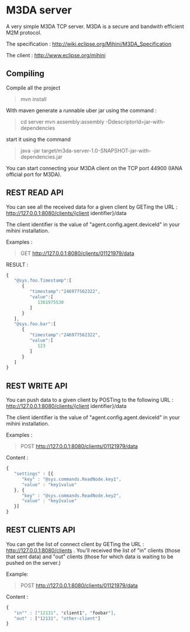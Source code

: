 M3DA server
===========

A very simple M3DA TCP server. M3DA is a secure and bandwith efficient M2M protocol.

The specification : http://wiki.eclipse.org/Mihini/M3DA_Specification

The client : http://www.eclipse.org/mihini

Compiling 
---------

Compile all the project

> mvn install

With maven generate a runnable uber jar using the command :

> cd server
> mvn assembly:assembly -DdescriptorId=jar-with-dependencies
 

start it using the command 

> java -jar target/m3da-server-1.0-SNAPSHOT-jar-with-dependencies.jar

You can start connecting your M3DA client on the TCP port 44900 (IANA official port for M3DA).

REST READ API
--------

You can see all the received data for a given client by GETing the URL : http://127.0.0.1:8080/clients/{client identifier}/data
 
The client identifier is the value of "agent.config.agent.deviceId" in your mihini installation.

Examples : 
> GET http://127.0.0.1:8080/clients/01121979/data

RESULT : 
 
```javascript
{
   "@sys.foo.Timestamp":[
      {
         "timestamp":"246977562322",
         "value":[
            1361975530
         ]
      }
   ],
   "@sys.foo.bar":[
      {
         "timestamp":"246977562322",
         "value":[
            123
         ]
      }
   ]
}
```

REST WRITE API
--------

You can push data to a given client by POSTing to the following URL : http://127.0.0.1:8080/clients/{client identifier}/data
 
The client identifier is the value of "agent.config.agent.deviceId" in your mihini installation.

Examples : 
> POST  http://127.0.0.1:8080/clients/01121979/data

Content  : 
 
```javascript
{
   "settings" : [{
      "key" : "@sys.commands.ReadNode.key1",
      "value" : "key1value"
   }, {
      "key" : "@sys.commands.ReadNode.key2",
      "value" : "key2value"   
   }]
}
```

REST CLIENTS API
--------

You can get the list of connect client by GETing the URL : http://127.0.0.1:8080/clients . 
You'll received the list of "in" clients (those that sent data) and "out" clients (those for which data is waiting to be pushed on the server.) 

Example:
> POST  http://127.0.0.1:8080/clients/01121979/data

Content : 
```javascript
{
   "in"" : ["12131", "client1", "foobar"],
   "out" : ["12131", "other-client"]
}
```



